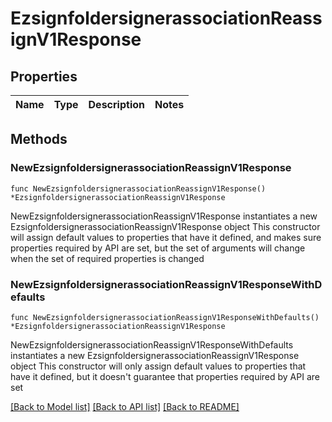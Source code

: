 # EzsignfoldersignerassociationReassignV1Response

## Properties

Name | Type | Description | Notes
------------ | ------------- | ------------- | -------------

## Methods

### NewEzsignfoldersignerassociationReassignV1Response

`func NewEzsignfoldersignerassociationReassignV1Response() *EzsignfoldersignerassociationReassignV1Response`

NewEzsignfoldersignerassociationReassignV1Response instantiates a new EzsignfoldersignerassociationReassignV1Response object
This constructor will assign default values to properties that have it defined,
and makes sure properties required by API are set, but the set of arguments
will change when the set of required properties is changed

### NewEzsignfoldersignerassociationReassignV1ResponseWithDefaults

`func NewEzsignfoldersignerassociationReassignV1ResponseWithDefaults() *EzsignfoldersignerassociationReassignV1Response`

NewEzsignfoldersignerassociationReassignV1ResponseWithDefaults instantiates a new EzsignfoldersignerassociationReassignV1Response object
This constructor will only assign default values to properties that have it defined,
but it doesn't guarantee that properties required by API are set


[[Back to Model list]](../README.md#documentation-for-models) [[Back to API list]](../README.md#documentation-for-api-endpoints) [[Back to README]](../README.md)


